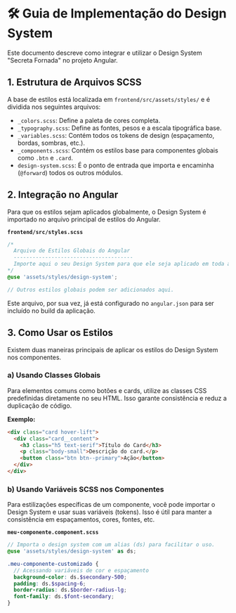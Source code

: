 # 🛠️ Guia de Implementação do Design System

Este documento descreve como integrar e utilizar o Design System "Secreta Fornada" no projeto Angular.

## 1. Estrutura de Arquivos SCSS

A base de estilos está localizada em `frontend/src/assets/styles/` e é dividida nos seguintes arquivos:

- `_colors.scss`: Define a paleta de cores completa.
- `_typography.scss`: Define as fontes, pesos e a escala tipográfica base.
- `_variables.scss`: Contém todos os tokens de design (espaçamento, bordas, sombras, etc.).
- `_components.scss`: Contém os estilos base para componentes globais como `.btn` e `.card`.
- `design-system.scss`: É o ponto de entrada que importa e encaminha (`@forward`) todos os outros módulos.

## 2. Integração no Angular

Para que os estilos sejam aplicados globalmente, o Design System é importado no arquivo principal de estilos do Angular.

**`frontend/src/styles.scss`**
```scss
/*
  Arquivo de Estilos Globais do Angular
  --------------------------------------
  Importe aqui o seu Design System para que ele seja aplicado em toda a aplicação.
*/
@use 'assets/styles/design-system';

// Outros estilos globais podem ser adicionados aqui.
```

Este arquivo, por sua vez, já está configurado no `angular.json` para ser incluído no build da aplicação.

## 3. Como Usar os Estilos

Existem duas maneiras principais de aplicar os estilos do Design System nos componentes.

### a) Usando Classes Globais

Para elementos comuns como botões e cards, utilize as classes CSS predefinidas diretamente no seu HTML. Isso garante consistência e reduz a duplicação de código.

**Exemplo:**
```html
<div class="card hover-lift">
  <div class="card__content">
    <h3 class="h5 text-serif">Título do Card</h3>
    <p class="body-small">Descrição do card.</p>
    <button class="btn btn--primary">Ação</button>
  </div>
</div>
```

### b) Usando Variáveis SCSS nos Componentes

Para estilizações específicas de um componente, você pode importar o Design System e usar suas variáveis (tokens). Isso é útil para manter a consistência em espaçamentos, cores, fontes, etc.

**`meu-componente.component.scss`**
```scss
// Importa o design system com um alias (ds) para facilitar o uso.
@use 'assets/styles/design-system' as ds;

.meu-componente-customizado {
  // Acessando variáveis de cor e espaçamento
  background-color: ds.$secondary-500;
  padding: ds.$spacing-6;
  border-radius: ds.$border-radius-lg;
  font-family: ds.$font-secondary;
}
```